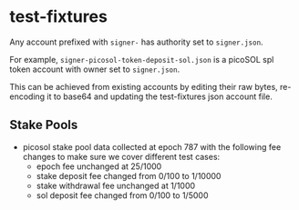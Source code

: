 # test-fixtures

Any account prefixed with `signer-` has authority set to `signer.json`.

For example, `signer-picosol-token-deposit-sol.json` is a picoSOL spl token account with owner set to `signer.json`.

This can be achieved from existing accounts by editing their raw bytes, re-encoding it to base64 and updating the test-fixtures json account file.

## Stake Pools

- picosol stake pool data collected at epoch 787 with the following fee changes to make sure we cover different test cases:
  - epoch fee unchanged at 25/1000
  - stake deposit fee changed from 0/100 to 1/10000
  - stake withdrawal fee unchanged at 1/1000
  - sol deposit fee changed from 0/100 to 1/5000
